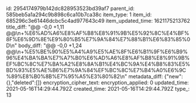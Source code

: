 id: 2954174979b142dc828953523bd39af7
parent_id: 585beb5a1a294c9b898c6ca10b7ca38c
item_type: 1
item_id: 685296c3e61446dcbc5c4ad977643c49
item_updated_time: 1621175213762
title_diff: "@@ -0,0 +1,11 @@\\n+%E6%AD%A6%E8%AF%B8%E8%91%9B%E5%92%8C%E4%BF%8F%E6%9D%8E%E9%80%B5%E7%9A%84%E7%88%B1%E6%83%85%0D\\n"
body_diff: "@@ -0,0 +1,24 @@\\n+%E5%BE%90%E5%A4%A9%E5%AE%8F%E6%B1%9F%E6%B9%96%E4%BA%BA%E7%A7%B0%E6%AD%A6%E8%AF%B8%E8%91%9B%EF%BC%8C%E7%BA%A2%E8%8A%B1%E4%BC%9A%E4%B8%83%E5%BD%93%E5%AE%B6%E7%9A%84%EF%BC%8C%E7%B4%A0%E6%9C%89%E8%B0%8B%E7%95%A5%E3%80%82\\n"
metadata_diff: {"new":{},"deleted":[]}
encryption_cipher_text: 
encryption_applied: 0
updated_time: 2021-05-16T14:29:44.792Z
created_time: 2021-05-16T14:29:44.792Z
type_: 13